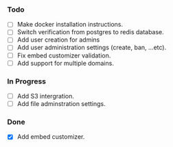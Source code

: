 ### Todo

- [ ] Make docker installation instructions.
- [ ] Switch verification from postgres to redis database.
- [ ] Add user creation for admins
- [ ] Add user administration settings (create, ban, ...etc).
- [ ] Fix embed customizer validation.
- [ ] Add support for multiple domains.

### In Progress

- [ ] Add S3 intergration.
- [ ] Add file adminstration settings.

### Done

- [x] Add embed customizer.
